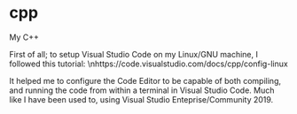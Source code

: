 # cpp
My C++

First of all; to setup Visual Studio Code on my Linux/GNU machine, I followed this tutorial:
\nhttps://code.visualstudio.com/docs/cpp/config-linux

It helped me to configure the Code Editor to be capable of both compiling, and running the code from within a terminal in Visual Studio Code. Much like I have been used to, using Visual Studio Enteprise/Community 2019.
